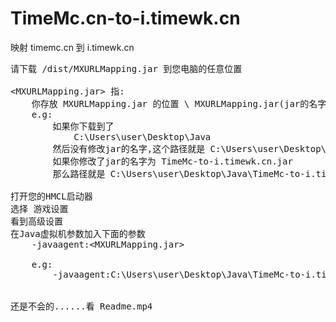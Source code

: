 # TimeMc.cn-to-i.timewk.cn
映射 timemc.cn 到 i.timewk.cn

<pre>
请下载 /dist/MXURLMapping.jar 到您电脑的任意位置

&lt;MXURLMapping.jar&gt; 指:
    你存放 MXURLMapping.jar 的位置 \ MXURLMapping.jar(jar的名字,带后缀(如果没有 .jar 请开启显示后缀))
    e.g:
        如果你下载到了
            C:\Users\user\Desktop\Java
        然后没有修改jar的名字,这个路径就是 C:\Users\user\Desktop\Java\MXURLMapping.jar
        如果你修改了jar的名字为 TimeMc-to-i.timewk.cn.jar
        那么路径就是 C:\Users\user\Desktop\Java\TimeMc-to-i.timewk.cn.jar

打开您的HMCL启动器
选择 游戏设置
看到高级设置
在Java虚拟机参数加入下面的参数
    -javaagent:&lt;MXURLMapping.jar&gt;

    e.g:
        -javaagent:C:\Users\user\Desktop\Java\TimeMc-to-i.timewk.cn.jar


还是不会的......看 Readme.mp4